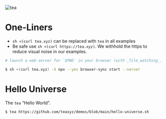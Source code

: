 ![tea](https://tea.xyz/banner.png)

# One-Liners

* `sh <(curl tea.xyz)` can be replaced with `tea` in all examples
* Be safe use `sh <(curl https://tea.xyz)`. We withhold the https to reduce visual noise in our examples.

```sh
# launch a web-server for `$PWD` in your browser (with _file_watching_)

$ sh <(curl tea.xyz) -X npx --yes browser-sync start --server
```


# Hello Universe

The `tea` “Hello World”.

```sh
$ tea https://github.com/teaxyz/demos/blob/main/hello-universe.sh
```
